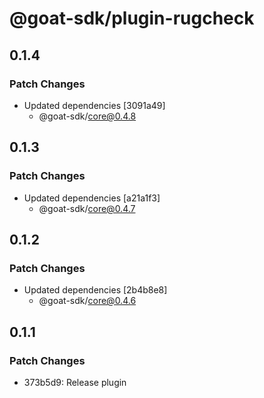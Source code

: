 # @goat-sdk/plugin-rugcheck

## 0.1.4

### Patch Changes

- Updated dependencies [3091a49]
  - @goat-sdk/core@0.4.8

## 0.1.3

### Patch Changes

- Updated dependencies [a21a1f3]
  - @goat-sdk/core@0.4.7

## 0.1.2

### Patch Changes

- Updated dependencies [2b4b8e8]
  - @goat-sdk/core@0.4.6

## 0.1.1

### Patch Changes

- 373b5d9: Release plugin

